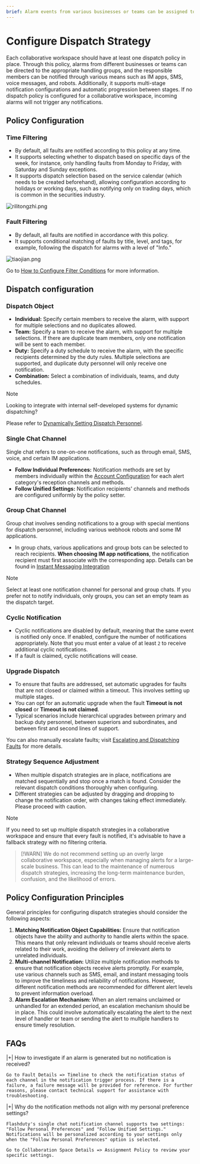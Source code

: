 ```yaml
---
brief: Alarm events from various businesses or teams can be assigned to the corresponding handling groups through dispatch strategies, ensuring that the relevant handlers are reached via different communication channels
---
```


# Configure Dispatch Strategy

Each collaborative workspace should have at least one dispatch policy in place. Through this policy, alarms from different businesses or teams can be directed to the appropriate handling groups, and the responsible members can be notified through various means such as IM apps, SMS, voice messages, and robots. Additionally, it supports multi-stage notification configurations and automatic progression between stages. If no dispatch policy is configured for a collaborative workspace, incoming alarms will not trigger any notifications.

## Policy Configuration
### Time Filtering
- By default, all faults are notified according to this policy at any time.
- It supports selecting whether to dispatch based on specific days of the week, for instance, only handling faults from Monday to Friday, with Saturday and Sunday exceptions.
- It supports dispatch selection based on the service calendar (which needs to be created beforehand), allowing configuration according to holidays or working days, such as notifying only on trading days, which is common in the securities industry.

![rilitongzhi.png](https://fcdoc.github.io/img/zh/gsUqruaXsUQO8Vbb-QgEIJb23EQ3jUZDMWBvtOYSEBs.avif)

### Fault Filtering
- By default, all faults are notified in accordance with this policy.
- It supports conditional matching of faults by title, level, and tags, for example, following the dispatch for alarms with a level of "Info."

![tiaojian.png](https://fcdoc.github.io/img/zh/WyGIe6d3UjoWaGg4Y8KCZ87KCalIEM3cdR1YMRI6RVc.avif)

Go to [How to Configure Filter Conditions](/configure_flashduty/how_to_filter) for more information.

## Dispatch configuration

### Dispatch Object
- **Individual:** Specify certain members to receive the alarm, with support for multiple selections and no duplicates allowed.
- **Team:** Specify a team to receive the alarm, with support for multiple selections. If there are duplicate team members, only one notification will be sent to each member.
- **Duty:** Specify a duty schedule to receive the alarm, with the specific recipients determined by the duty rules. Multiple selections are supported, and duplicate duty personnel will only receive one notification.
- **Combination:** Select a combination of individuals, teams, and duty schedules.

> [!NOTE]
> Looking to integrate with internal self-developed systems for dynamic dispatching?
>
> Please refer to [Dynamically Setting Dispatch Personnel](/advanced_features/dynamic_notifications).

### Single Chat Channel
Single chat refers to one-on-one notifications, such as through email, SMS, voice, and certain IM applications.

- **Follow Individual Preferences:** Notification methods are set by members individually within the [Account Configuration](/configure_flashduty/preference_settings) for each alert category's reception channels and methods.
- **Follow Unified Settings:** Notification recipients' channels and methods are configured uniformly by the policy setter.

### Group Chat Channel

Group chat involves sending notifications to a group with special mentions for dispatch personnel, including various webhook robots and some IM applications.

- In group chats, various applications and group bots can be selected to reach recipients. **When choosing IM app notifications**, the notification recipient must first associate with the corresponding app. Details can be found in [Instant Messaging Integration](/integration_guide/instant_messaging/lark_integration_guide)

> [!NOTE]
> Select at least one notification channel for personal and group chats. If you prefer not to notify individuals, only groups, you can set an empty team as the dispatch target.

### Cyclic Notification

- Cyclic notifications are disabled by default, meaning that the same event is notified only once. If enabled, configure the number of notifications appropriately. Note that you must enter a value of at least `2` to receive additional cyclic notifications.
- If a fault is claimed, cyclic notifications will cease.

### Upgrade Dispatch

- To ensure that faults are addressed, set automatic upgrades for faults that are not closed or claimed within a timeout. This involves setting up multiple stages.
- You can opt for an automatic upgrade when the fault __Timeout is not closed__ or __Timeout is not claimed__.
- Typical scenarios include hierarchical upgrades between primary and backup duty personnel, between superiors and subordinates, and between first and second lines of support.

You can also manually escalate faults; visit [Escalating and Dispatching Faults](/incident_management/escalate_incidents) for more details.

### Strategy Sequence Adjustment
- When multiple dispatch strategies are in place, notifications are matched sequentially and stop once a match is found. Consider the relevant dispatch conditions thoroughly when configuring.
- Different strategies can be adjusted by dragging and dropping to change the notification order, with changes taking effect immediately. Please proceed with caution.

> [!NOTE]
> If you need to set up multiple dispatch strategies in a collaborative workspace and ensure that every fault is notified, it's advisable to have a fallback strategy with no filtering criteria.

> [!WARN]
> We do not recommend setting up an overly large collaborative workspace, especially when managing alerts for a large-scale business. This can lead to the maintenance of numerous dispatch strategies, increasing the long-term maintenance burden, confusion, and the likelihood of errors.

## Policy Configuration Principles
General principles for configuring dispatch strategies should consider the following aspects:

1. **Matching Notification Object Capabilities:** Ensure that notification objects have the ability and authority to handle alerts within the space. This means that only relevant individuals or teams should receive alerts related to their work, avoiding the delivery of irrelevant alerts to unrelated individuals.
2. **Multi-channel Notification:** Utilize multiple notification methods to ensure that notification objects receive alerts promptly. For example, use various channels such as SMS, email, and instant messaging tools to improve the timeliness and reliability of notifications. However, different notification methods are recommended for different alert levels to prevent information overload.
3. **Alarm Escalation Mechanism:** When an alert remains unclaimed or unhandled for an extended period, an escalation mechanism should be in place. This could involve automatically escalating the alert to the next level of handler or team or sending the alert to multiple handlers to ensure timely resolution.

## FAQs

|+| How to investigate if an alarm is generated but no notification is received?

    Go to Fault Details => Timeline to check the notification status of each channel in the notification trigger process. If there is a failure, a failure message will be provided for reference. For further reasons, please contact technical support for assistance with troubleshooting.

|+| Why do the notification methods not align with my personal preference settings?

    Flashduty's single chat notification channel supports two settings: "Follow Personal Preferences" and "Follow Unified Settings." Notifications will be personalized according to your settings only when the "Follow Personal Preferences" option is selected.

    Go to Collaboration Space Details => Assignment Policy to review your specific settings.